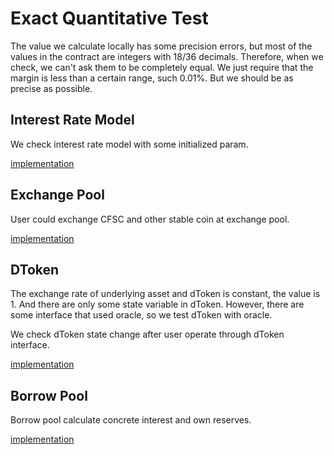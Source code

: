 # Exact Quantitative Test

The value we calculate locally has some precision errors, but most of the values in the contract are integers with 18/36
decimals. Therefore, when we check, we can't ask them to be completely equal. We just require that the margin is less
than a certain range, such 0.01%. But we should be as precise as possible.

## Interest Rate Model

We check interest rate model with some initialized param.

[implementation](../integration-test-quantify/method/interest-rate-model.js)

## Exchange Pool

User could exchange CFSC and other stable coin at exchange pool.

[implementation](../integration-test-quantify/method/exchange-pool.js)

## DToken

The exchange rate of underlying asset and dToken is constant, the value is 1. And there are only some state variable in
dToken. However, there are some interface that used oracle, so we test dToken with oracle.

We check dToken state change after user operate through dToken interface.

[implementation](../integration-test-quantify/method/dToken.js)

## Borrow Pool

Borrow pool calculate concrete interest and own reserves.

[implementation](../integration-test-quantify/method/borrow-pool.js)